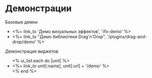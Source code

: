 # Демонстрации

<p>
  <dl>
    <dt>Базовые демки</dt>
    <ul>
      <li><%= link_to 'Демо визуальных эффектов',    '/fx-demo' %></li>
      <li><%= link_to "Демо библиотеки Drag'n'Drop", '/plugins/drag-and-drop/demo' %></li>
    </ul>
    <dt>Демонстрация виджетов</dt>
    <ul>
    <% ui_list.each do |unit| %>
      <li><%= link_to unit[:name], unit[:url] + '/demo' %></li>
    <% end %>
    </ul>
  </dl>
</p>
